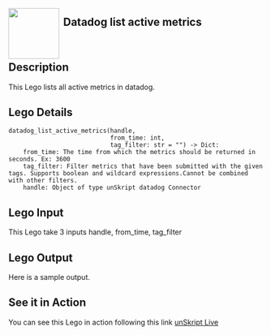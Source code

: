 [<img align="left" src="https://unskript.com/assets/favicon.png" width="100" height="100" style="padding-right: 5px">](https://unskript.com/assets/favicon.png) 
<h2>Datadog list active metrics</h2>

<br>

## Description
This Lego lists all active metrics in datadog.


## Lego Details
    datadog_list_active_metrics(handle,
                                from_time: int,
                                tag_filter: str = "") -> Dict:
        from_time: The time from which the metrics should be returned in seconds. Ex: 3600
        tag_filter: Filter metrics that have been submitted with the given tags. Supports boolean and wildcard expressions.Cannot be combined with other filters.
        handle: Object of type unSkript datadog Connector

## Lego Input
This Lego take 3 inputs handle, from_time, tag_filter

## Lego Output
Here is a sample output.


## See it in Action

You can see this Lego in action following this link [unSkript Live](https://us.app.unskript.io)